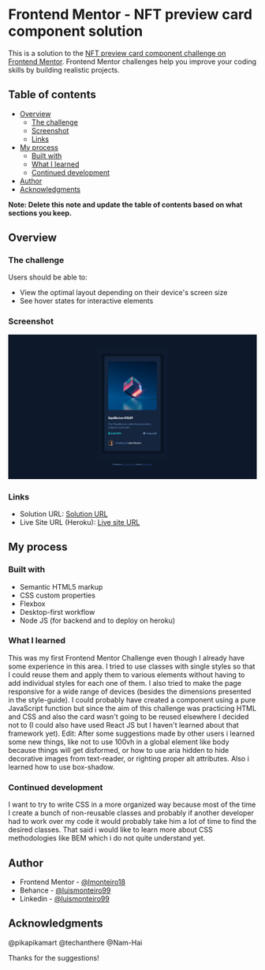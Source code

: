 # Frontend Mentor - NFT preview card component solution

This is a solution to the [NFT preview card component challenge on Frontend Mentor](https://www.frontendmentor.io/challenges/nft-preview-card-component-SbdUL_w0U). Frontend Mentor challenges help you improve your coding skills by building realistic projects.

## Table of contents

- [Overview](#overview)
  - [The challenge](#the-challenge)
  - [Screenshot](#screenshot)
  - [Links](#links)
- [My process](#my-process)
  - [Built with](#built-with)
  - [What I learned](#what-i-learned)
  - [Continued development](#continued-development)
- [Author](#author)
- [Acknowledgments](#acknowledgments)

**Note: Delete this note and update the table of contents based on what sections you keep.**

## Overview

### The challenge

Users should be able to:

- View the optimal layout depending on their device's screen size
- See hover states for interactive elements

### Screenshot

![](../images/screenshot.png)

### Links

- Solution URL: [Solution URL](https://github.com/lmonteiro18/frontendmentor-nftPreviewCardComponent)
- Live Site URL (Heroku): [Live site URL](https://fm-nft-preview-card-challenge.herokuapp.com/)

## My process

### Built with

- Semantic HTML5 markup
- CSS custom properties
- Flexbox
- Desktop-first workflow
- Node JS (for backend and to deploy on heroku)

### What I learned

This was my first Frontend Mentor Challenge even though I already have some experience in this area.
I tried to use classes with single styles so that I could reuse them and apply them to various elements without having to add individual styles for each one of them. I also tried to make the page responsive for a wide range of devices (besides the dimensions presented in the style-guide).
I could probably have created a component using a pure JavaScript function but since the aim of this challenge was practicing HTML and CSS and also the card wasn't going to be reused elsewhere I decided not to (I could also have used React JS but I haven't learned about that framework yet).
Edit: After some suggestions made by other users i learned some new things, like not to use 100vh in a global element like body because things will get disformed, or how to use aria hidden to hide decorative images from text-reader, or righting proper alt attributes. Also i learned how to use box-shadow.

### Continued development

I want to try to write CSS in a more organized way because most of the time I create a bunch of non-reusable classes and probably if another developer had to work over my code it would probably take him a lot of time to find the desired classes. That said i would like to learn more about CSS methodologies like BEM which i do not quite understand yet.

## Author

- Frontend Mentor - [@lmonteiro18](https://www.frontendmentor.io/profile/lmonteiro18)
- Behance - [@luismonteiro99](https://www.behance.net/luismonteiro99)
- Linkedin - [@luismonteiro99](https://www.linkedin.com/in/luismonteiro99/)

## Acknowledgments

@pikapikamart
@techanthere
@Nam-Hai

Thanks for the suggestions!
